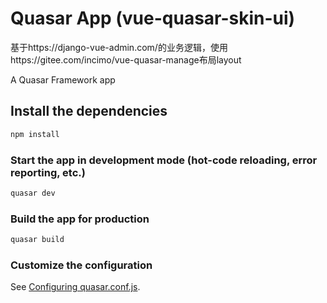 # Quasar App (vue-quasar-skin-ui)

基于https://django-vue-admin.com/的业务逻辑，使用https://gitee.com/incimo/vue-quasar-manage布局layout

A Quasar Framework app

## Install the dependencies
```bash
npm install
```

### Start the app in development mode (hot-code reloading, error reporting, etc.)
```bash
quasar dev
```


### Build the app for production
```bash
quasar build
```

### Customize the configuration
See [Configuring quasar.conf.js](https://v1.quasar.dev/quasar-cli/quasar-conf-js).
